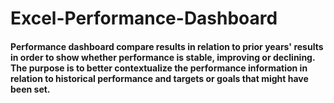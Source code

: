 # Excel-Performance-Dashboard
#### Performance dashboard compare results in relation to prior years' results in order to show whether performance is stable, improving or declining. The purpose is to better contextualize the performance information in relation to historical performance and targets or goals that might have been set.
